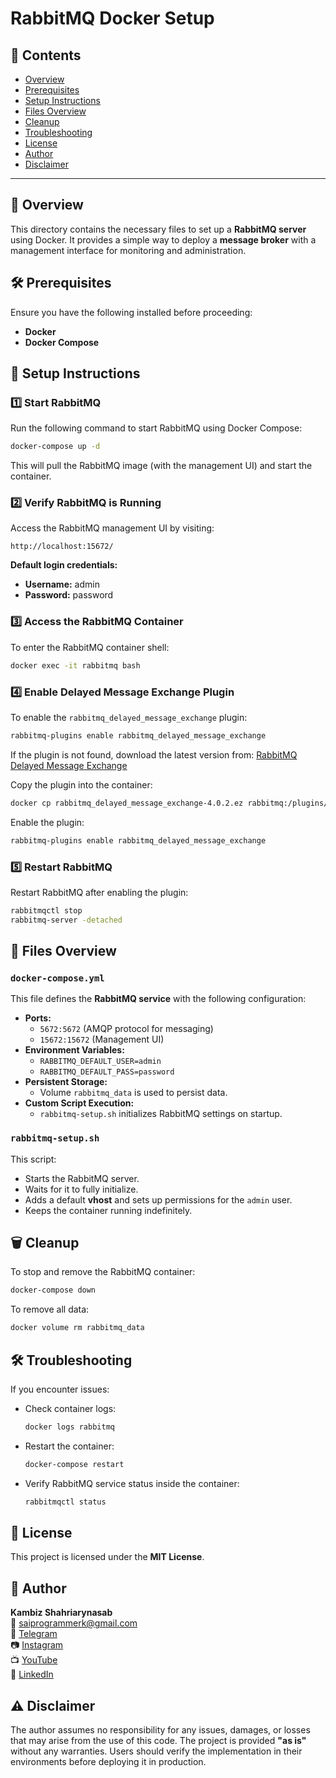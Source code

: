 ﻿# RabbitMQ Docker Setup

## 📌 Contents
- [Overview](#overview)
- [Prerequisites](#prerequisites)
- [Setup Instructions](#setup-instructions)
- [Files Overview](#files-overview)
- [Cleanup](#cleanup)
- [Troubleshooting](#troubleshooting)
- [License](#license)
- [Author](#author)
- [Disclaimer](#disclaimer)

---

## 📖 Overview
This directory contains the necessary files to set up a **RabbitMQ server** using Docker. It provides a simple way to deploy a **message broker** with a management interface for monitoring and administration.

## 🛠 Prerequisites
Ensure you have the following installed before proceeding:

- **Docker**
- **Docker Compose**

## 🚀 Setup Instructions

### 1️⃣ Start RabbitMQ
Run the following command to start RabbitMQ using Docker Compose:

```sh
docker-compose up -d
```
This will pull the RabbitMQ image (with the management UI) and start the container.

### 2️⃣ Verify RabbitMQ is Running
Access the RabbitMQ management UI by visiting:

```
http://localhost:15672/
```

**Default login credentials:**
- **Username:** admin
- **Password:** password

### 3️⃣ Access the RabbitMQ Container
To enter the RabbitMQ container shell:

```sh
docker exec -it rabbitmq bash
```

### 4️⃣ Enable Delayed Message Exchange Plugin
To enable the `rabbitmq_delayed_message_exchange` plugin:

```sh
rabbitmq-plugins enable rabbitmq_delayed_message_exchange
```

If the plugin is not found, download the latest version from:
[RabbitMQ Delayed Message Exchange](https://github.com/rabbitmq/rabbitmq-delayed-message-exchange/releases)

Copy the plugin into the container:
```sh
docker cp rabbitmq_delayed_message_exchange-4.0.2.ez rabbitmq:/plugins/
```
Enable the plugin:
```sh
rabbitmq-plugins enable rabbitmq_delayed_message_exchange
```

### 5️⃣ Restart RabbitMQ
Restart RabbitMQ after enabling the plugin:
```sh
rabbitmqctl stop
rabbitmq-server -detached
```

## 📂 Files Overview

### `docker-compose.yml`
This file defines the **RabbitMQ service** with the following configuration:

- **Ports:**
  - `5672:5672` (AMQP protocol for messaging)
  - `15672:15672` (Management UI)
- **Environment Variables:**
  - `RABBITMQ_DEFAULT_USER=admin`
  - `RABBITMQ_DEFAULT_PASS=password`
- **Persistent Storage:**
  - Volume `rabbitmq_data` is used to persist data.
- **Custom Script Execution:**
  - `rabbitmq-setup.sh` initializes RabbitMQ settings on startup.

### `rabbitmq-setup.sh`
This script:
- Starts the RabbitMQ server.
- Waits for it to fully initialize.
- Adds a default **vhost** and sets up permissions for the `admin` user.
- Keeps the container running indefinitely.

## 🗑️ Cleanup

To stop and remove the RabbitMQ container:
```sh
docker-compose down
```

To remove all data:
```sh
docker volume rm rabbitmq_data
```

## 🛠 Troubleshooting
If you encounter issues:

- Check container logs:
  ```sh
  docker logs rabbitmq
  ```
- Restart the container:
  ```sh
  docker-compose restart
  ```
- Verify RabbitMQ service status inside the container:
  ```sh
  rabbitmqctl status
  ```

## 📜 License
This project is licensed under the **MIT License**.

## 👤 Author
**Kambiz Shahriarynasab**  
📧 [saiprogrammerk@gmail.com](mailto:saiprogrammerk@gmail.com)  
🔗 [Telegram](https://t.me/pr_kami)  
📷 [Instagram](https://www.instagram.com/pr.kami.sh/)  
📺 [YouTube](https://www.youtube.com/channel/UCqjjdsFRXliDa7K612BZtmA)  
💼 [LinkedIn](https://www.linkedin.com/public-profile/settings?trk=d_flagship3_profile_self_view_public_profile)

## ⚠️ Disclaimer
The author assumes no responsibility for any issues, damages, or losses that may arise from the use of this code. The project is provided **"as is"** without any warranties. Users should verify the implementation in their environments before deploying it in production.

